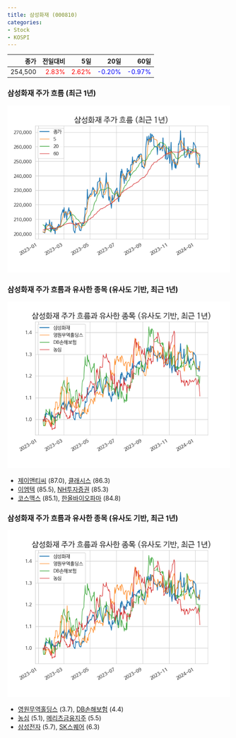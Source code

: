 ```yaml
---
title: 삼성화재 (000810)
categories:
- Stock
- KOSPI
---
```


|종가|전일대비|5일|20일|60일|
|---:|-------:|--:|---:|---:|
|254,500|<span style="color: red">2.83%</span>|<span style="color: red">2.62%</span>|<span style="color: blue">-0.20%</span>|<span style="color: blue">-0.97%</span>|

<!-- more -->
### 삼성화재 주가 흐름 (최근 1년)
![000810](/assets/images/stock/000810.png)


### 삼성화재 주가 흐름과 유사한 종목 (유사도 기반, 최근 1년)
![000810](/assets/images/stock/000810_sim.png)

- [제이앤티씨](/204270/) (87.0), [클래시스](/214150/) (86.3)
- [이엠텍](/091120/) (85.5), [NH투자증권](/005940/) (85.3)
- [코스맥스](/192820/) (85.1), [한올바이오파마](/009420/) (84.8)


### 삼성화재 주가 흐름과 유사한 종목 (유사도 기반, 최근 1년)
![000810](/assets/images/stock/000810_sim.png)

- [영원무역홀딩스](/009970/) (3.7), [DB손해보험](/005830/) (4.4)
- [농심](/004370/) (5.1), [메리츠금융지주](/138040/) (5.5)
- [삼성전자](/005930/) (5.7), [SK스퀘어](/402340/) (6.3)